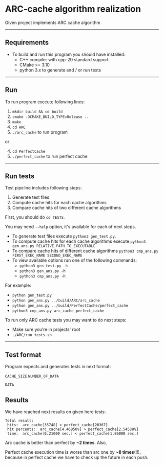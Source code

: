 # ARC-cache algorithm realization

Given project implements ARC cache algorithm

---

## Requirements
- To build and run this program you should have installed:
    - C++ compiler with cpp-20 standard support
    - CMake >= 3.10
    - python 3.x to generate and / or run tests 

---

## Run
To run program execute following lines:

1. `mkdir build && cd build`
2. `cmake -DCMAKE_BUILD_TYPE=Release ..`
3. `make`
4. `cd ARC`
5. `./arc_cache` to run program

or

4. `cd PerfectCache`
5. `./perfect_cache` to run perfect cache
---

## Run tests
Test pipeline includes following steps:
1. Generate test files
2. Compute cache hits for each cache algorithms
3. Compare cache hits of two different cache algorithms

First, you should do `cd TESTS`.

You may need `--help` option, it's available for each of next steps.

- To generate test files execute `python3 gen_test.py`.
- To compute cache hits for each cache algorithms execute `python3 gen_ans.py RELATIVE_PATH_TO_EXECUTABLE`
- To compare cache hits of different cache algorithms `python3 cmp_ans.py FIRST_EXEC_NAME SECOND_EXEC_NAME`
- To view available options run one of the following commands: 
    - `python3 gen_test.py -h`
    - `python3 gen_ans.py -h`
    - `python3 cmp_ans.py -h`


For example:
- `python gen_test.py`
- `python gen_ans.py ../build/ARC/arc_cache`
- `python gen_ans.py ../build/PerfectCache/perfect_cache`
- `python3 cmp_ans.py arc_cache perfect_cache`

To run only ARC cache tests you may want to do next steps:
- Make sure you're in projects' root
- `./ARC/run_tests.sh`

---

## Test format
Program expects and generates tests in next format:

`CACHE_SIZE` `NUMBER_OF_DATA` 

`DATA`

## Results
We have reached next results on given here tests:
```
Total result:
 hits:  arc_cache[35748] > perfect_cache[20367]
 hit percents:  arc_cache[4.46850%] > perfect_cache[2.54588%]
 time:  arc_cache[0.21000 sec.] < perfect_cache[1.86000 sec.]
```
Arc cache is better than perfect by **~2 times**. Also,

Perfect cache execution time is worse than arc one by **~8 times**(!!), because in perfect cache we have to check up the future in each push.